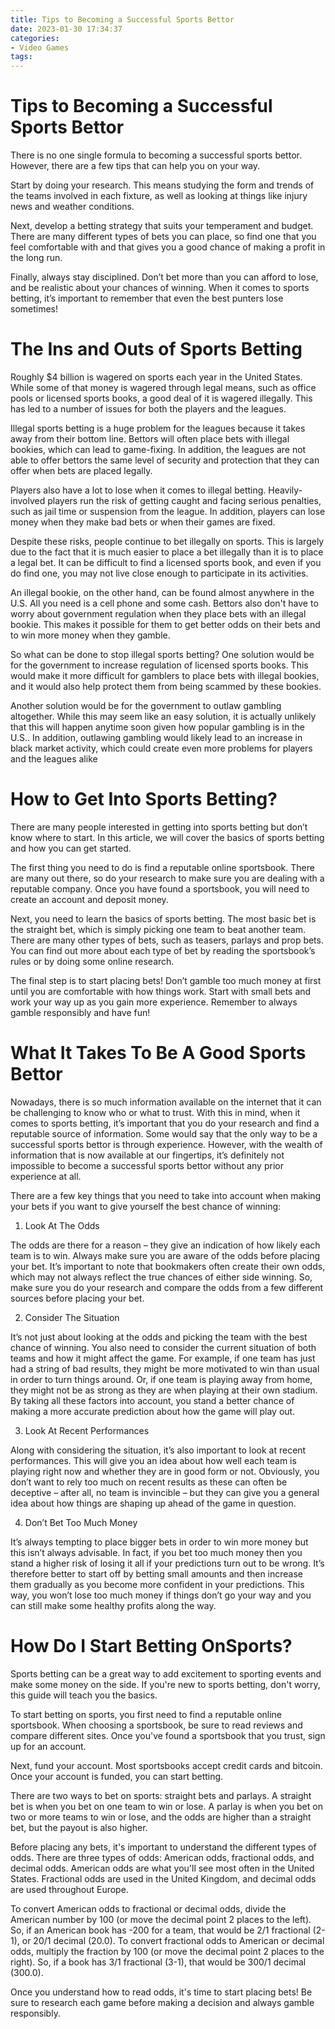 ```yaml
---
title: Tips to Becoming a Successful Sports Bettor 
date: 2023-01-30 17:34:37
categories:
- Video Games
tags:
---
```



#  Tips to Becoming a Successful Sports Bettor 

There is no one single formula to becoming a successful sports bettor. However, there are a few tips that can help you on your way.

Start by doing your research. This means studying the form and trends of the teams involved in each fixture, as well as looking at things like injury news and weather conditions.

Next, develop a betting strategy that suits your temperament and budget. There are many different types of bets you can place, so find one that you feel comfortable with and that gives you a good chance of making a profit in the long run.

Finally, always stay disciplined. Don’t bet more than you can afford to lose, and be realistic about your chances of winning. When it comes to sports betting, it’s important to remember that even the best punters lose sometimes!

#  The Ins and Outs of Sports Betting 

Roughly $4 billion is wagered on sports each year in the United States. While some of that money is wagered through legal means, such as office pools or licensed sports books, a good deal of it is wagered illegally. This has led to a number of issues for both the players and the leagues.

Illegal sports betting is a huge problem for the leagues because it takes away from their bottom line. Bettors will often place bets with illegal bookies, which can lead to game-fixing. In addition, the leagues are not able to offer bettors the same level of security and protection that they can offer when bets are placed legally.

Players also have a lot to lose when it comes to illegal betting. Heavily-involved players run the risk of getting caught and facing serious penalties, such as jail time or suspension from the league. In addition, players can lose money when they make bad bets or when their games are fixed.

Despite these risks, people continue to bet illegally on sports. This is largely due to the fact that it is much easier to place a bet illegally than it is to place a legal bet. It can be difficult to find a licensed sports book, and even if you do find one, you may not live close enough to participate in its activities.

An illegal bookie, on the other hand, can be found almost anywhere in the U.S. All you need is a cell phone and some cash. Bettors also don't have to worry about government regulation when they place bets with an illegal bookie. This makes it possible for them to get better odds on their bets and to win more money when they gamble.

So what can be done to stop illegal sports betting? One solution would be for the government to increase regulation of licensed sports books. This would make it more difficult for gamblers to place bets with illegal bookies, and it would also help protect them from being scammed by these bookies.

Another solution would be for the government to outlaw gambling altogether. While this may seem like an easy solution, it is actually unlikely that this will happen anytime soon given how popular gambling is in the U.S.. In addition, outlawing gambling would likely lead to an increase in black market activity, which could create even more problems for players and the leagues alike

#  How to Get Into Sports Betting? 

There are many people interested in getting into sports betting but don’t know where to start. In this article, we will cover the basics of sports betting and how you can get started.

The first thing you need to do is find a reputable online sportsbook. There are many out there, so do your research to make sure you are dealing with a reputable company. Once you have found a sportsbook, you will need to create an account and deposit money.

Next, you need to learn the basics of sports betting. The most basic bet is the straight bet, which is simply picking one team to beat another team. There are many other types of bets, such as teasers, parlays and prop bets. You can find out more about each type of bet by reading the sportsbook’s rules or by doing some online research.

The final step is to start placing bets! Don’t gamble too much money at first until you are comfortable with how things work. Start with small bets and work your way up as you gain more experience. Remember to always gamble responsibly and have fun!

#  What It Takes To Be A Good Sports Bettor 

Nowadays, there is so much information available on the internet that it can be challenging to know who or what to trust. With this in mind, when it comes to sports betting, it’s important that you do your research and find a reputable source of information. Some would say that the only way to be a successful sports bettor is through experience. However, with the wealth of information that is now available at our fingertips, it’s definitely not impossible to become a successful sports bettor without any prior experience at all.

There are a few key things that you need to take into account when making your bets if you want to give yourself the best chance of winning:

1) Look At The Odds

The odds are there for a reason – they give an indication of how likely each team is to win. Always make sure you are aware of the odds before placing your bet. It’s important to note that bookmakers often create their own odds, which may not always reflect the true chances of either side winning. So, make sure you do your research and compare the odds from a few different sources before placing your bet.

2) Consider The Situation

It’s not just about looking at the odds and picking the team with the best chance of winning. You also need to consider the current situation of both teams and how it might affect the game. For example, if one team has just had a string of bad results, they might be more motivated to win than usual in order to turn things around. Or, if one team is playing away from home, they might not be as strong as they are when playing at their own stadium. By taking all these factors into account, you stand a better chance of making a more accurate prediction about how the game will play out.

3) Look At Recent Performances

Along with considering the situation, it’s also important to look at recent performances. This will give you an idea about how well each team is playing right now and whether they are in good form or not. Obviously, you don’t want to rely too much on recent results as these can often be deceptive – after all, no team is invincible – but they can give you a general idea about how things are shaping up ahead of the game in question.

4) Don’t Bet Too Much Money

It’s always tempting to place bigger bets in order to win more money but this isn’t always advisable. In fact, if you bet too much money then you stand a higher risk of losing it all if your predictions turn out to be wrong. It’s therefore better to start off by betting small amounts and then increase them gradually as you become more confident in your predictions. This way, you won’t lose too much money if things don’t go your way and you can still make some healthy profits along the way.

#  How Do I Start Betting OnSports?

Sports betting can be a great way to add excitement to sporting events and make some money on the side. If you're new to sports betting, don't worry, this guide will teach you the basics.

To start betting on sports, you first need to find a reputable online sportsbook. When choosing a sportsbook, be sure to read reviews and compare different sites. Once you've found a sportsbook that you trust, sign up for an account.

Next, fund your account. Most sportsbooks accept credit cards and bitcoin. Once your account is funded, you can start betting.

There are two ways to bet on sports: straight bets and parlays. A straight bet is when you bet on one team to win or lose. A parlay is when you bet on two or more teams to win or lose, and the odds are higher than a straight bet, but the payout is also higher.

Before placing any bets, it's important to understand the different types of odds. There are three types of odds: American odds, fractional odds, and decimal odds. American odds are what you'll see most often in the United States. Fractional odds are used in the United Kingdom, and decimal odds are used throughout Europe.

To convert American odds to fractional or decimal odds, divide the American number by 100 (or move the decimal point 2 places to the left). So, if an American book has -200 for a team, that would be 2/1 fractional (2-1), or 20/1 decimal (20.0). To convert fractional odds to American or decimal odds, multiply the fraction by 100 (or move the decimal point 2 places to the right). So, if a book has 3/1 fractional (3-1), that would be 300/1 decimal (300.0).

Once you understand how to read odds, it's time to start placing bets! Be sure to research each game before making a decision and always gamble responsibly.